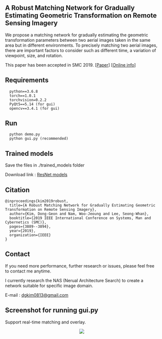 ## A Robust Matching Network for Gradually Estimating Geometric Transformation on Remote Sensing Imagery

We propose a matching network for gradually estimating the geometric transformation parameters between two aerial images taken in the same area but in different environments. To precisely matching two aerial images, there are important factors to consider such as different time, a variation of viewpoint, size, and rotation.

This paper has been accepted in SMC 2019. [[Paper](https://github.com/mrk1992/robust_matching_network_on_remote_sensing_imagery_pytorch/files/7631074/A.Robust.Matching.Network.for.Gradually.Estimating.Geometric.Transformation.on.Remote.Sensing.Imagery.pdf)]
[[Online info](https://ieeexplore.ieee.org/document/8913881)]


## Requirements
```
  python==3.6.8
  torch==1.0.1
  torchvision=0.2.2
  PyQt5==5.14 (for gui)
  opencv==3.4.1 (for gui)
```  
## Run
```
  python demo.py
  python gui.py (recommended)
```  
## Trained models

Save the files in ./trained_models folder

Download link : [ResNet models](https://drive.google.com/file/d/1au049oWWxio9Pgowo4Rias9knL_yiNth/view?usp=sharing, "trained models link")

## Citation
```
@inproceedings{kim2019robust,
  title={A Robust Matching Network for Gradually Estimating Geometric Transformation on Remote Sensing Imagery},
  author={Kim, Dong-Geon and Nam, Woo-Jeoung and Lee, Seong-Whan},
  booktitle={2019 IEEE International Conference on Systems, Man and Cybernetics (SMC)},
  pages={3889--3894},
  year={2019},
  organization={IEEE}
}
```  

## Contact

If you need more performance, further research or issues, please feel free to contact me anytime.

I currently research the NAS (Nerual Architecture Search) to create a network suitable for specific image domain.

E-mail : <dgkim0813@gmail.com>


## Screenshot for running gui.py 

Support real-time matching and overlay.

<p align="center">
  <img src="https://user-images.githubusercontent.com/11848064/75682221-670fc700-5cd8-11ea-9691-ac2d33f92fe2.gif" />

